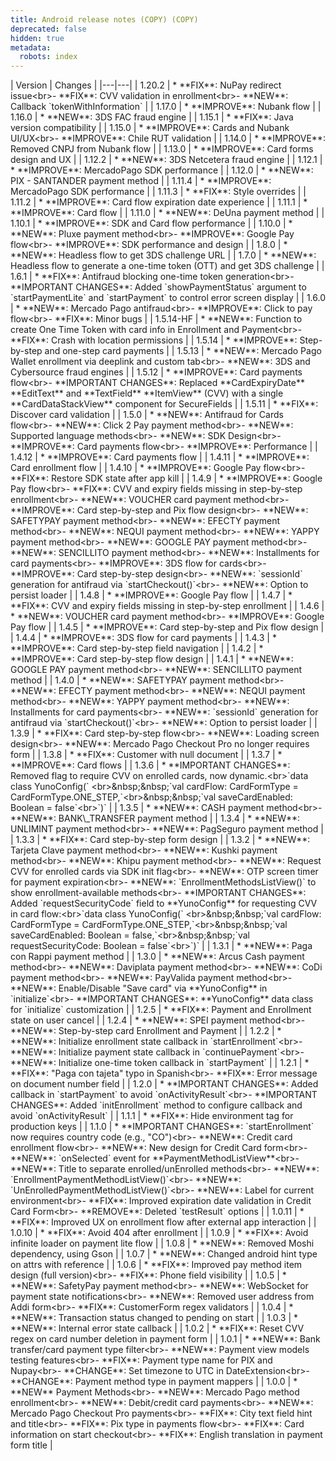 ```yaml
---
title: Android release notes (COPY) (COPY)
deprecated: false
hidden: true
metadata:
  robots: index
---
```

\| Version | Changes |
\|---|---|
\| 1.20.2 | \* \*\*FIX\*\*: NuPay redirect issue\<br>- \*\*FIX\*\*: CVV validation in enrollment\<br>- \*\*NEW\*\*: Callback \`tokenWithInformation\` |
\| 1.17.0 | \* \*\*IMPROVE\*\*: Nubank flow |
\| 1.16.0 | \* \*\*NEW\*\*: 3DS FAC fraud engine |
\| 1.15.1 | \* \*\*FIX\*\*: Java version compatibility |
\| 1.15.0 | \* \*\*IMPROVE\*\*: Cards and Nubank UI/UX\<br>- \*\*IMPROVE\*\*: Chile RUT validation |
\| 1.14.0 | \* \*\*IMPROVE\*\*: Removed CNPJ from Nubank flow |
\| 1.13.0 | \* \*\*IMPROVE\*\*: Card forms design and UX |
\| 1.12.2 | \* \*\*NEW\*\*: 3DS Netcetera fraud engine |
\| 1.12.1 | \* \*\*IMPROVE\*\*: MercadoPago SDK performance |
\| 1.12.0 | \* \*\*NEW\*\*: PIX - SANTANDER payment method |
\| 1.11.4 | \* \*\*IMPROVE\*\*: MercadoPago SDK performance |
\| 1.11.3 | \* \*\*FIX\*\*: Style overrides |
\| 1.11.2 | \* \*\*IMPROVE\*\*: Card flow expiration date experience |
\| 1.11.1 | \* \*\*IMPROVE\*\*: Card flow |
\| 1.11.0 | \* \*\*NEW\*\*: DeUna payment method |
\| 1.10.1 | \* \*\*IMPROVE\*\*: SDK and Card flow performance |
\| 1.10.0 | \* \*\*NEW\*\*: Pluxe payment method\<br>- \*\*IMPROVE\*\*: Google Pay flow\<br>- \*\*IMPROVE\*\*: SDK performance and design |
\| 1.8.0 | \* \*\*NEW\*\*: Headless flow to get 3DS challenge URL |
\| 1.7.0 | \* \*\*NEW\*\*: Headless flow to generate a one-time token (OTT) and get 3DS challenge |
\| 1.6.1 | \* \*\*FIX\*\*: Antifraud blocking one-time token generation\<br>- \*\*IMPORTANT CHANGES\*\*: Added \`showPaymentStatus\` argument to \`startPaymentLite\` and \`startPayment\` to control error screen display |
\| 1.6.0 | \* \*\*NEW\*\*: Mercado Pago antifraud\<br>- \*\*IMPROVE\*\*: Click to pay flow\<br>- \*\*FIX\*\*: Minor bugs |
\| 1.5.14-HF | \* \*\*NEW\*\*: Function to create One Time Token with card info in Enrollment and Payment\<br>- \*\*FIX\*\*: Crash with location permissions |
\| 1.5.14 | \* \*\*IMPROVE\*\*: Step-by-step and one-step card payments |
\| 1.5.13 | \* \*\*NEW\*\*: Mercado Pago Wallet enrollment via deeplink and custom tab\<br>- \*\*NEW\*\*: 3DS and Cybersource fraud engines |
\| 1.5.12 | \* \*\*IMPROVE\*\*: Card payments flow\<br>- \*\*IMPORTANT CHANGES\*\*: Replaced \*\*CardExpiryDate\*\* \*\*EditText\*\* and \*\*TextField\*\* \*\*ItemView\*\* (CVV) with a single \*\*CardDataStackView\*\* component for SecureFields |
\| 1.5.11 | \* \*\*FIX\*\*: Discover card validation |
\| 1.5.0 | \* \*\*NEW\*\*: Antifraud for Cards flow\<br>- \*\*NEW\*\*: Click 2 Pay payment method\<br>- \*\*NEW\*\*: Supported language methods\<br>- \*\*NEW\*\*: SDK Design\<br>- \*\*IMPROVE\*\*: Card payments flow\<br>- \*\*IMPROVE\*\*: Performance |
\| 1.4.12 | \* \*\*IMPROVE\*\*: Card payments flow |
\| 1.4.11 | \* \*\*IMPROVE\*\*: Card enrollment flow |
\| 1.4.10 | \* \*\*IMPROVE\*\*: Google Pay flow\<br>- \*\*FIX\*\*: Restore SDK state after app kill |
\| 1.4.9 | \* \*\*IMPROVE\*\*: Google Pay flow\<br>- \*\*FIX\*\*: CVV and expiry fields missing in step-by-step enrollment\<br>- \*\*NEW\*\*: VOUCHER card payment method\<br>- \*\*IMPROVE\*\*: Card step-by-step and Pix flow design\<br>- \*\*NEW\*\*: SAFETYPAY payment method\<br>- \*\*NEW\*\*: EFECTY payment method\<br>- \*\*NEW\*\*: NEQUI payment method\<br>- \*\*NEW\*\*: YAPPY payment method\<br>- \*\*NEW\*\*: GOOGLE PAY payment method\<br>- \*\*NEW\*\*: SENCILLITO payment method\<br>- \*\*NEW\*\*: Installments for card payments\<br>- \*\*IMPROVE\*\*: 3DS flow for cards\<br>- \*\*IMPROVE\*\*: Card step-by-step design\<br>- \*\*NEW\*\*: \`sessionId\` generation for antifraud via \`startCheckout()\`\<br>- \*\*NEW\*\*: Option to persist loader |
\| 1.4.8 | \* \*\*IMPROVE\*\*: Google Pay flow |
\| 1.4.7 | \* \*\*FIX\*\*: CVV and expiry fields missing in step-by-step enrollment |
\| 1.4.6 | \* \*\*NEW\*\*: VOUCHER card payment method\<br>- \*\*IMPROVE\*\*: Google Pay flow |
\| 1.4.5 | \* \*\*IMPROVE\*\*: Card step-by-step and Pix flow design |
\| 1.4.4 | \* \*\*IMPROVE\*\*: 3DS flow for card payments |
\| 1.4.3 | \* \*\*IMPROVE\*\*: Card step-by-step field navigation |
\| 1.4.2 | \* \*\*IMPROVE\*\*: Card step-by-step flow design |
\| 1.4.1 | \* \*\*NEW\*\*: GOOGLE PAY payment method\<br>- \*\*NEW\*\*: SENCILLITO payment method |
\| 1.4.0 | \* \*\*NEW\*\*: SAFETYPAY payment method\<br>- \*\*NEW\*\*: EFECTY payment method\<br>- \*\*NEW\*\*: NEQUI payment method\<br>- \*\*NEW\*\*: YAPPY payment method\<br>- \*\*NEW\*\*: Installments for card payments\<br>- \*\*NEW\*\*: \`sessionId\` generation for antifraud via \`startCheckout()\`\<br>- \*\*NEW\*\*: Option to persist loader |
\| 1.3.9 | \* \*\*FIX\*\*: Card step-by-step flow\<br>- \*\*NEW\*\*: Loading screen design\<br>- \*\*NEW\*\*: Mercado Pago Checkout Pro no longer requires form |
\| 1.3.8 | \* \*\*FIX\*\*: Customer with null document |
\| 1.3.7 | \* \*\*IMPROVE\*\*: Card flows |
\| 1.3.6 | \* \*\*IMPORTANT CHANGES\*\*: Removed flag to require CVV on enrolled cards, now dynamic.\<br>\`data class YunoConfig(\` \<br>\&nbsp;\&nbsp;\`val cardFlow: CardFormType = CardFormType.ONE\_STEP,\`\<br>\&nbsp;\&nbsp;\`val saveCardEnabled: Boolean = false\`\<br>\`)\` |
\| 1.3.5 | \* \*\*NEW\*\*: CASH payment method\<br>- \*\*NEW\*\*: BANK\\\_TRANSFER payment method |
\| 1.3.4 | \* \*\*NEW\*\*: UNLIMINT payment method\<br>- \*\*NEW\*\*: PagSeguro payment method |
\| 1.3.3 | \* \*\*FIX\*\*: Card step-by-step form design |
\| 1.3.2 | \* \*\*NEW\*\*: Tarjeta Clave payment method\<br>- \*\*NEW\*\*: Kushki payment method\<br>- \*\*NEW\*\*: Khipu payment method\<br>- \*\*NEW\*\*: Request CVV for enrolled cards via SDK init flag\<br>- \*\*NEW\*\*: OTP screen timer for payment expiration\<br>- \*\*NEW\*\*: \`EnrollmentMethodsListView()\` to show enrollment-available methods\<br>- \*\*IMPORTANT CHANGES\*\*: Added \`requestSecurityCode\` field to \*\*YunoConfig\*\* for requesting CVV in card flow:\<br>\`data class YunoConfig(\` \<br>\&nbsp;\&nbsp;\`val cardFlow: CardFormType = CardFormType.ONE\_STEP,\`\<br>\&nbsp;\&nbsp;\`val saveCardEnabled: Boolean = false,\`\<br>\&nbsp;\&nbsp;\`val requestSecurityCode: Boolean = false\`\<br>\`)\` |
\| 1.3.1 | \* \*\*NEW\*\*: Paga con Rappi payment method |
\| 1.3.0 | \* \*\*NEW\*\*: Arcus Cash payment method\<br>- \*\*NEW\*\*: Daviplata payment method\<br>- \*\*NEW\*\*: CoDi payment method\<br>- \*\*NEW\*\*: PayValida payment method\<br>- \*\*NEW\*\*: Enable/Disable "Save card" via \*\*YunoConfig\*\* in \`initialize\`\<br>- \*\*IMPORTANT CHANGES\*\*: \*\*YunoConfig\*\* data class for \`initialize\` customization |
\| 1.2.5 | \* \*\*FIX\*\*: Payment and Enrollment state on user cancel |
\| 1.2.4 | \* \*\*NEW\*\*: SPEI payment method\<br>- \*\*NEW\*\*: Step-by-step card Enrollment and Payment |
\| 1.2.2 | \* \*\*NEW\*\*: Initialize enrollment state callback in \`startEnrollment\`\<br>- \*\*NEW\*\*: Initialize payment state callback in \`continuePayment\`\<br>- \*\*NEW\*\*: Initialize one-time token callback in \`startPayment\` |
\| 1.2.1 | \* \*\*FIX\*\*: "Paga con tajeta" typo in Spanish\<br>- \*\*FIX\*\*: Error message on document number field |
\| 1.2.0 | \* \*\*IMPORTANT CHANGES\*\*: Added callback in \`startPayment\` to avoid \`onActivityResult\`\<br>- \*\*IMPORTANT CHANGES\*\*: Added \`initEnrollment\` method to configure callback and avoid \`onActivityResult\` |
\| 1.1.1 | \* \*\*FIX\*\*: Hide environment tag for production keys |
\| 1.1.0 | \* \*\*IMPORTANT CHANGES\*\*: \`startEnrollment\` now requires country code (e.g., "CO")\<br>- \*\*NEW\*\*: Credit card enrollment flow\<br>- \*\*NEW\*\*: New design for Credit Card form\<br>- \*\*NEW\*\*: \`onSelected\` event for \*\*PaymentMethodListView\*\*\<br>- \*\*NEW\*\*: Title to separate enrolled/unEnrolled methods\<br>- \*\*NEW\*\*: \`EnrollmentPaymentMethodListView()\`\<br>- \*\*NEW\*\*: \`UnEnrolledPaymentMethodListView()\`\<br>- \*\*NEW\*\*: Label for current environment\<br>- \*\*FIX\*\*: Improved expiration date validation in Credit Card Form\<br>- \*\*REMOVE\*\*: Deleted \`testResult\` options |
\| 1.0.11 | \* \*\*FIX\*\*: Improved UX on enrollment flow after external app interaction |
\| 1.0.10 | \* \*\*FIX\*\*: Avoid 404 after enrollment |
\| 1.0.9 | \* \*\*FIX\*\*: Avoid infinite loader on payment lite flow |
\| 1.0.8 | \* \*\*NEW\*\*: Removed Moshi dependency, using Gson |
\| 1.0.7 | \* \*\*NEW\*\*: Changed android hint type on attrs with reference |
\| 1.0.6 | \* \*\*FIX\*\*: Improved pay method item design (full version)\<br>- \*\*FIX\*\*: Phone field visibility |
\| 1.0.5 | \* \*\*NEW\*\*: SafetyPay payment method\<br>- \*\*NEW\*\*: WebSocket for payment state notifications\<br>- \*\*NEW\*\*: Removed user address from Addi form\<br>- \*\*FIX\*\*: CustomerForm regex validators |
\| 1.0.4 | \* \*\*NEW\*\*: Transaction status changed to pending on start |
\| 1.0.3 | \* \*\*NEW\*\*: Internal error state callback |
\| 1.0.2 | \* \*\*FIX\*\*: Reset CVV regex on card number deletion in payment form |
\| 1.0.1 | \* \*\*NEW\*\*: Bank transfer/card payment type filter\<br>- \*\*NEW\*\*: Payment view models testing features\<br>- \*\*FIX\*\*: Payment type name for PIX and Nupay\<br>- \*\*CHANGE\*\*: Set timezone to UTC in DateExtension\<br>- \*\*CHANGE\*\*: Payment method type in payment mappers |
\| 1.0.0 | \* \*\*NEW\*\* Payment Methods\<br>- \*\*NEW\*\*: Mercado Pago method enrollment\<br>- \*\*NEW\*\*: Debit/credit card payments\<br>- \*\*NEW\*\*: Mercado Pago Checkout Pro payments\<br>- \*\*FIX\*\*: City text field hint and title\<br>- \*\*FIX\*\*: Pix type in payments flow\<br>- \*\*FIX\*\*: Card information on start checkout\<br>- \*\*FIX\*\*: English translation in payment form title |